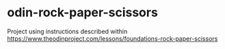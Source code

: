 # odin-rock-paper-scissors
Project using instructions described within https://www.theodinproject.com/lessons/foundations-rock-paper-scissors